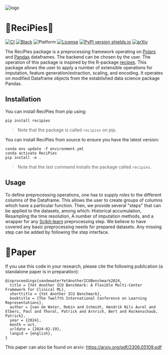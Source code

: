 ![logo](https://github.com/rvandewater/ReciPies/blob/development/docs/figures/recipies_logo.png?raw=true)

# 🥧ReciPies🐍

[![CI](https://github.com/rvandewater/ReciPies/actions/workflows/ci.yml/badge.svg)](https://github.com/rvandewater/ReciPies/actions/workflows/ci.yml)
[![Black](https://img.shields.io/badge/code%20style-black-000000.svg)](https://github.com/psf/black)
![Platform](https://img.shields.io/badge/platform-linux--64%20|%20win--64%20|%20osx--64-lightgrey)
[![License](https://img.shields.io/badge/license-MIT-green)](LICENSE)
[![PyPI version shields.io](https://img.shields.io/pypi/v/recipies.svg)](https://pypi.python.org/pypi/recipies/)
[![arXiv](https://img.shields.io/badge/arXiv-2306.05109-b31b1b.svg)](http://arxiv.org/abs/2306.05109)

The ReciPies package is a preprocessing framework operating on [Polars](https://github.com/pola-rs/polars)
and [Pandas](https://github.com/pandas-dev/pandas) dataframes. The backend can be chosen by the user.
The operation of this package is inspired by the R-package [recipes](https://recipes.tidymodels.org/).
This package allows the user to apply a number of extensible operations for imputation, feature generation/extraction,
scaling, and encoding.
It operates on modified Dataframe objects from the established data science package Pandas.

## Installation

You can install ReciPies from pip using:

```
pip install recipies
```

> Note that the package is called `recipies`  on pip.
>
You can install ReciPies from source to ensure you have the latest version:

```
conda env update -f environment.yml
conda activate ReciPies
pip install -e .
```

> Note that the last command installs the package called `recipies`.

## Usage

To define preprocessing operations, one has to supply _roles_ to the different columns of the Dataframe.
This allows the user to create groups of columns which have a particular function.
Then, we provide several "steps" that can be applied to the datasets, among which: Historical accumulation,
Resampling the time resolution, A number of imputation methods, and a wrapper for any
[Scikit-learn](https://github.com/scikit-learn/scikit-learn) preprocessing step.
We believe to have covered any basic preprocessing needs for prepared datasets.
Any missing step can be added by following the step interface.

# 📄Paper

If you use this code in your research, please cite the following publication (a standalone paper is in preparation):

```
@inproceedings{vandewaterYetAnotherICUBenchmark2024,
  title = {Yet Another ICU Benchmark: A Flexible Multi-Center Framework for Clinical ML},
  shorttitle = {Yet Another ICU Benchmark},
  booktitle = {The Twelfth International Conference on Learning Representations},
  author = {van de Water, Robin and Schmidt, Hendrik Nils Aurel and Elbers, Paul and Thoral, Patrick and Arnrich, Bert and Rockenschaub, Patrick},
  year = {2024},
  month = oct,
  urldate = {2024-02-19},
  langid = {english},
}

```

This paper can also be found on arxiv: https://arxiv.org/pdf/2306.05109.pdf




